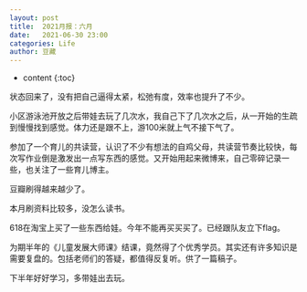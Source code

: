 ```yaml
---
layout: post
title:  2021月报：六月
date:   2021-06-30 23:00
categories: Life
author: 豆藏
---
```


* content
{:toc}

状态回来了，没有把自己逼得太紧，松弛有度，效率也提升了不少。

小区游泳池开放之后带娃去玩了几次水，我自己下了几次水之后，从一开始的生疏到慢慢找到感觉。体力还是跟不上，游100米就上气不接下气了。

参加了一个育儿的共读营，认识了不少有想法的自鸡父母，共读营节奏比较快，每次写作业倒是激发出一点写东西的感觉。又开始用起来微博来，自己零碎记录一些，也关注了一些育儿博主。

豆瓣刷得越来越少了。

本月刷资料比较多，没怎么读书。

618在淘宝上买了一些东西给娃。今年不能再买买买了。已经跟队友立下flag。

为期半年的《儿童发展大师课》结课，竟然得了个优秀学员。其实还有许多知识是需要复盘的。包括老师们的答疑，都值得反复听。供了一篇稿子。

下半年好好学习，多带娃出去玩。

